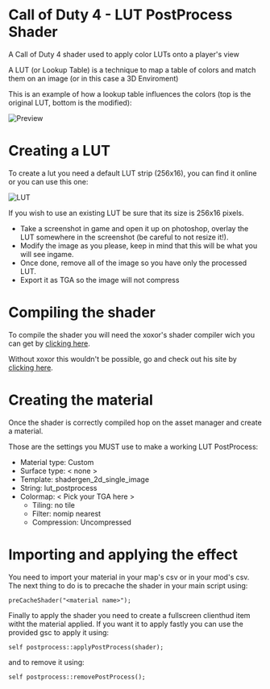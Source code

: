 # Call of Duty 4 - LUT PostProcess Shader

A Call of Duty 4 shader used to apply color LUTs onto a player's view

A LUT (or Lookup Table) is a technique to map a table of colors and match them on an image (or in this case a 3D Enviroment)

This is an example of how a lookup table influences the colors (top is the original LUT, bottom is the modified):

![Preview](https://i.imgur.com/xIzuJDT.jpeg)

# Creating a LUT

To create a lut you need a default LUT strip (256x16), you can find it online or you can use this one:

![LUT](https://i.imgur.com/irhbUGC.png)

If you wish to use an existing LUT be sure that its size is 256x16 pixels.

- Take a screenshot in game and open it up on photoshop, overlay the LUT somewhere in the screenshot (be careful to not resize it!).
- Modify the image as you please, keep in mind that this will be what you will see ingame.
- Once done, remove all of the image so you have only the processed LUT.
- Export it as TGA so the image will not compress

# Compiling the shader

To compile the shader you will need the xoxor's shader compiler wich you can get by [clicking here](https://xoxor4d.github.io/projects/cod4-compileTools/).

Without xoxor this wouldn't be possible, go and check out his site by [clicking here](https://xoxor4d.github.io).

# Creating the material

Once the shader is correctly compiled hop on the asset manager and create a material.

Those are the settings you MUST use to make a working LUT PostProcess:

- Material type: Custom
- Surface type: < none >
- Template: shadergen_2d_single_image
- String: lut_postprocess
- Colormap: < Pick your TGA here >
  - Tiling: no tile
  - Filter: nomip nearest
  - Compression: Uncompressed

# Importing and applying the effect

You need to import your material in your map's csv or in your mod's csv.
The next thing to do is to precache the shader in your main script using:
```
preCacheShader("<material name>");
```
Finally to apply the shader you need to create a fullscreen clienthud item witht the material applied.
If you want it to apply fastly you can use the provided gsc to apply it using:
```
self postprocess::applyPostProcess(shader);
```
and to remove it using:
```
self postprocess::removePostProcess();
```
